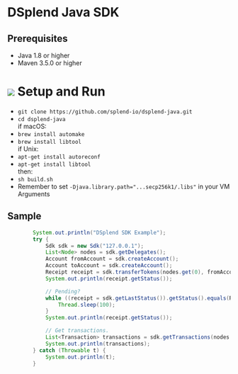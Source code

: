 # DSplend Java SDK 

## Prerequisites
- Java 1.8 or higher
- Maven 3.5.0 or higher

# ![](https://storage.googleapis.com/material-icons/external-assets/v4/icons/svg/ic_directions_run_black_24px.svg) Setup and Run
- `git clone https://github.com/splend-io/dsplend-java.git`<br>
- `cd dsplend-java`<br>
if macOS:
- `brew install automake`<br>
- `brew install libtool`<br>
if Unix:
- `apt-get install autoreconf`<br>
- `apt-get install libtool`<br>
then:
- `sh build.sh`<br>
- Remember to set `-Djava.library.path="...secp256k1/.libs"` in your VM Arguments

## Sample

~~~java
        System.out.println("DSplend SDK Example");
        try {
            Sdk sdk = new Sdk("127.0.0.1");
            List<Node> nodes = sdk.getDelegates();
            Account fromAccount = sdk.createAccount();
            Account toAccount = sdk.createAccount();
            Receipt receipt = sdk.transferTokens(nodes.get(0), fromAccount, toAccount, 45);
            System.out.println(receipt.getStatus());

            // Pending?
            while ((receipt = sdk.getLastStatus()).getStatus().equals(Receipt.Status.PENDING)) {
                Thread.sleep(100);
            }
            System.out.println(receipt.getStatus());

            // Get transactions.
            List<Transaction> transactions = sdk.getTransactions(nodes.get(0));
            System.out.println(transactions);
        } catch (Throwable t) {
            System.out.println(t);
        }
~~~

